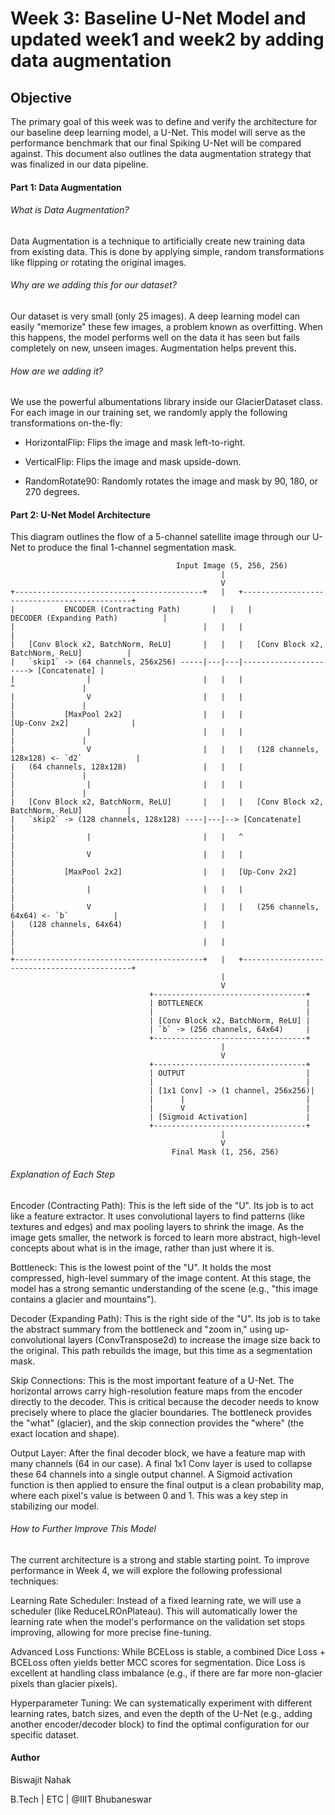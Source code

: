 # Week 3: Baseline U-Net Model and updated week1 and week2 by adding data augmentation
## Objective
  The primary goal of this week was to define and verify the architecture for our baseline deep learning model, a U-Net. 
  This model will serve as the performance benchmark that our final Spiking U-Net will be compared against.
  This document also outlines the data augmentation strategy that was finalized in our data pipeline.

#### Part 1: Data Augmentation
###### What is Data Augmentation?
  Data Augmentation is a technique to artificially create new training data from existing data.
  This is done by applying simple, random transformations like flipping or rotating the original images.
  
###### Why are we adding this for our dataset?
  Our dataset is very small (only 25 images).
  A deep learning model can easily "memorize" these few images, a problem known as overfitting.
  When this happens, the model performs well on the data it has seen but fails completely on new, unseen images. 
  Augmentation helps prevent this.
  
###### How are we adding it?
  We use the powerful albumentations library inside our GlacierDataset class.
  For each image in our training set, we randomly apply the following transformations on-the-fly:

  - HorizontalFlip: Flips the image and mask left-to-right.

  - VerticalFlip: Flips the image and mask upside-down.

  - RandomRotate90: Randomly rotates the image and mask by 90, 180, or 270 degrees.

#### Part 2: U-Net Model Architecture

This diagram outlines the flow of a 5-channel satellite image through our U-Net to produce the final 1-channel segmentation mask.

                                         Input Image (5, 256, 256)
                                                   |
                                                   V
    +------------------------------------------+   |   +---------------------------------------------+
    |           ENCODER (Contracting Path)       |   |   |           DECODER (Expanding Path)          |
    |                                          |   |   |                                             |
    |   [Conv Block x2, BatchNorm, ReLU]       |   |   |   [Conv Block x2, BatchNorm, ReLU]          |
    |   `skip1` -> (64 channels, 256x256) -----|---|---|----------------------> [Concatenate] |
    |                |                         |   |   |                               ^               |
    |                V                         |   |   |                               |               |
    |           [MaxPool 2x2]                  |   |   |                      [Up-Conv 2x2]              |
    |                |                         |   |   |                               |               |
    |                V                         |   |   |   (128 channels, 128x128) <- `d2`            |
    |   (64 channels, 128x128)                 |   |   |                               |               |
    |                |                         |   |   |                               |               |
    |   [Conv Block x2, BatchNorm, ReLU]       |   |   |   [Conv Block x2, BatchNorm, ReLU]          |
    |   `skip2` -> (128 channels, 128x128) ----|---|--> [Concatenate]                         |
    |                |                         |   |   ^                                     |
    |                V                         |   |   |                                     |
    |           [MaxPool 2x2]                  |   |   [Up-Conv 2x2]                         |
    |                |                         |   |   |                                     |
    |                V                         |   |   |   (256 channels, 64x64) <- `b`          |
    |   (128 channels, 64x64)                  |   |                                         |
    |                                          |   |                                         |
    +------------------------------------------+   |   +---------------------------------------------+
                                                   |
                                                   V
                                   +----------------------------------+
                                   | BOTTLENECK                       |
                                   |                                  |
                                   | [Conv Block x2, BatchNorm, ReLU] |
                                   | `b` -> (256 channels, 64x64)     |
                                   +----------------------------------+
                                                   |
                                                   V
                                   +----------------------------------+
                                   | OUTPUT                           |
                                   |                                  |
                                   | [1x1 Conv] -> (1 channel, 256x256)|
                                   |      |                           |
                                   |      V                           |
                                   | [Sigmoid Activation]             |
                                   +----------------------------------+
                                                   |
                                                   V
                                        Final Mask (1, 256, 256)

###### Explanation of Each Step

  Encoder (Contracting Path): This is the left side of the "U". 
  Its job is to act like a feature extractor.
  It uses convolutional layers to find patterns (like textures and edges) and max pooling layers to shrink the image.
  As the image gets smaller, the network is forced to learn more abstract, high-level concepts about what is in the image, rather than just where it is.

  Bottleneck: This is the lowest point of the "U".
  It holds the most compressed, high-level summary of the image content. 
  At this stage, the model has a strong semantic understanding of the scene (e.g., "this image contains a glacier and mountains").

  Decoder (Expanding Path): This is the right side of the "U". 
  Its job is to take the abstract summary from the bottleneck and "zoom in," using up-convolutional layers (ConvTranspose2d) to increase the image size back to the original. 
  This path rebuilds the image, but this time as a segmentation mask.

  Skip Connections: This is the most important feature of a U-Net.
  The horizontal arrows carry high-resolution feature maps from the encoder directly to the decoder.
  This is critical because the decoder needs to know precisely where to place the glacier boundaries. 
  The bottleneck provides the "what" (glacier), and the skip connection provides the "where" (the exact location and shape).

  Output Layer: After the final decoder block, we have a feature map with many channels (64 in our case).
  A final 1x1 Conv layer is used to collapse these 64 channels into a single output channel.
  A Sigmoid activation function is then applied to ensure the final output is a clean probability map, where each pixel's value is between 0 and 1. 
  This was a key step in stabilizing our model.

###### How to Further Improve This Model
  The current architecture is a strong and stable starting point. To improve performance in Week 4, we will explore the following professional techniques:

  Learning Rate Scheduler: Instead of a fixed learning rate, we will use a scheduler (like ReduceLROnPlateau). 
  This will automatically lower the learning rate when the model's performance on the validation set stops improving, allowing for more precise fine-tuning.

  Advanced Loss Functions: While BCELoss is stable, a combined Dice Loss + BCELoss often yields better MCC scores for segmentation.
  Dice Loss is excellent at handling class imbalance (e.g., if there are far more non-glacier pixels than glacier pixels).

  Hyperparameter Tuning: We can systematically experiment with different learning rates, batch sizes,
  and even the depth of the U-Net (e.g., adding another encoder/decoder block) to find the optimal configuration for our specific dataset.

#### Author 
  Biswajit Nahak

  B.Tech | ETC | @IIIT Bhubaneswar
  
